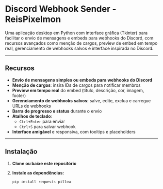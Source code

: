 # Discord Webhook Sender - ReisPixelmon

Uma aplicação desktop em Python com interface gráfica (Tkinter) para facilitar o envio de mensagens e embeds para webhooks do Discord, com recursos avançados como menção de cargos, preview de embed em tempo real, gerenciamento de webhooks salvos e interface inspirada no Discord.

---

## Recursos

- **Envio de mensagens simples ou embeds para webhooks do Discord**
- **Menção de cargos**: insira IDs de cargos para notificar membros
- **Preview em tempo real** do embed (título, descrição, cor, imagem, footer)
- **Gerenciamento de webhooks salvos**: salve, edite, exclua e carregue URLs de webhooks
- **Barra de progresso e status** durante o envio
- **Atalhos de teclado**:  
  - `Ctrl+Enter` para enviar  
  - `Ctrl+S` para salvar webhook
- **Interface amigável** e responsiva, com tooltips e placeholders

---

## Instalação

1. **Clone ou baixe este repositório**

2. **Instale as dependências:**
   ```bash
   pip install requests pillow
